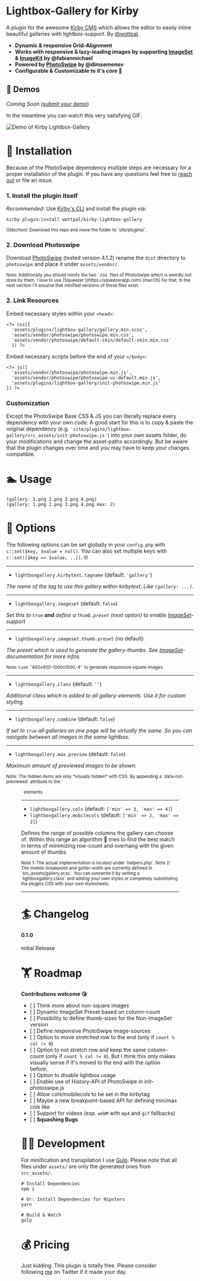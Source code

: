 # Lightbox-Gallery for Kirby
A plugin for the awesome [Kirby CMS](http://getkirby.com) which allows the editor to easily inline beautiful galleries with lightbox-support. By [@wottpal](https://twitter.com/wottpal).

* **Dynamic & responsive Grid-Alignment**
* **Works with responsive & lazy-loading images by supporting [ImageSet](https://github.com/fabianmichael/kirby-imageset) & [ImageKit](https://github.com/fabianmichael/kirby-imagekit) by @fabianmichael**
* **Powered by [PhotoSwipe](https://github.com/dimsemenov/PhotoSwipe/releases) by @dimsemenov**
* **Configurable & Customizable to it's core 🤘**


## 🤹‍ Demos

*Coming Soon* ([submit your demo](https://twitter.com/wottpal))

In the meantime you can watch this very satisfying GIF.

![Demo of Kirby Lightbox-Gallery](demo.gif)


# 🤸 Installation
Because of the PhotoSwipe dependency multiple steps are necessary for a proper installation of the plugin. If you have any questions feel free to [reach out](https://twitter.com/wottpal) or file an issue.

### 1. Install the plugin itself
*Recommended*: Use [Kirby's CLI](https://github.com/getkirby/cli) and install the plugin via:

`kirby plugin:install wottpal/kirby-lightbox-gallery`


<small>
Oldschool: Download this repo and move the folder to `site/plugins/`.
</small>

### 2. Download Photoswipe
Download [PhotoSwipe](https://github.com/dimsemenov/PhotoSwipe/releases) (tested version 4.1.2) rename the `dist` directory to `photoswipe` and place it under `assets/vendor/`.

<small>
Note: Additionally you should minify the two `.css` files of PhotoSwipe which is weirdly not done by them. I love to use [Squeezer ](https://squeezerapp.com) (macOS) for that. In the next section I'll assume that minified versions of these files exist.
</small>

### 2. Link Resources

Embed necessary styles within your `<head>`:

```
<?= css([
  'assets/plugins/lightbox-gallery/gallery.min.scss',
  'assets/vendor/photoswipe/photoswipe.min.css',
  'assets/vendor/photoswipe/default-skin/default-skin.min.css'
  ]) ?>
```

Embed necessary scripts before the end of your `</body>`:

```
<?= js([
  'assets/vendor/photoswipe/photoswipe.min.js',
  'assets/vendor/photoswipe/photoswipe-ui-default.min.js',
  'assets/plugins/lightbox-gallery/init-photoswipe.min.js'
]) ?>
```

### Customization
Except the PhotoSwipe Base CSS & JS you can literally replace every dependency with your own code. A good start for this is to copy & paste the original dependency (e.g. `'site/plugins/lightbox-gallery/src_assets/init-photoswipe.js'`) into your own assets folder, do your modifications and change the asset-paths accordingly. But be aware that the plugin changes over time and you may have to keep your changes compatible.


# 🏊 Usage

```
(gallery: 1.png 2.png 3.png 4.png)
(gallery: 1.png 2.png 3.png 4.png max: 2)
```


# 🤺 Options
The following options can be set globally in your `config.php` with `c::set($key, $value = null)`. You can also set multiple keys with `c::set([$key => $value, ..])`. 🤓

*****

* `lightboxgallery.kirbytext.tagname` (default: `'gallery'`)

*The name of the tag to use this gallery within kirbytext. Like `(gallery: ...)`.*

*****

* `lightboxgallery.imageset` (default: `false`)

*Set this to `true` **and** define a `thumb.preset` (next option) to enable [ImageSet](https://github.com/fabianmichael/kirby-imageset)-support*


*****

* `lightboxgallery.imageset.thumb.preset` (no default)

*The preset which is used to generate the gallery-thumbs. See [ImageSet](https://github.com/fabianmichael/kirby-imageset)-documentation for more infos.*

<small>
Note: I use `'400x400-1000x1000, 4'` to generate responsive square images.
</small>

*****

* `lightboxgallery.class` (default: `''`)

*Additional class which is added to all gallery-elements. Use it for custom styling.*

*****

* `lightboxgallery.combine` (default: `false`)

*If set to `true` all galleries on one page will be virtually the same. So you can navigate between all images in the same lightbox.*

*****

* `lightboxgallery.max.preview` (default: `false`)

*Maximum amount of previewed images to be shown.*

<small>
Note: The hidden items are only *visually hidden* with CSS. By appending a `data-not-previewed` attribute to the `<figure>` elements.
</small>

*****

* `lightboxgallery.cols` (default: `['min' => 3, 'max' => 4]`)
* `lightboxgallery.mobilecols` (default: `['min' => 2, 'max' => 2]`)

Defines the range of possible columns the gallery can choose of. Within this range an algorithm 🔮 tries to find the best match in terms of minimizing row-count and overhang with the given amount of thumbs.


<small>
Note 1: The actual implementation is located under `helpers.php`.
</small>

<small>
Note 2: The mobile-breakpoint and gutter-width are currently defined in `src_assets/gallery.scss`. You can overwrite it by setting a `lightboxgallery.class` and adding your own styles or completely substituting the plugins CSS with your own stylesheets.
</small>


*****


# 🏄 Changelog

#### 0.1.0
Initial Release


# 🏋️ Roadmap
**Contributions welcome 😘**

- [ ] Think more about non-square images
- [ ] Dynamic ImageSet Preset based on column-count
- [ ] Possibility to define thumb-sizes for the Non-ImageSet version
- [ ] Define responsive PhotoSwipe image-sources
- [ ] Option to move stretched row to the end (only if `count % col != 0`)
- [ ] Option to not stretch row and keep the same column-count (only if `count % col != 0`). But I think this only makes visually sense if it's moved to the end with the option before.
- [ ] Option to disable lightbox usage
- [ ] Enable use of History-API of PhotoSwipe in init-photoswipe.js
- [ ] Allow cols/mobilecols to be set in the kirbytag
- [ ] Maybe a new breakpoint-based API for defining min/max cols like
- [ ] Support for videos (esp. `webM` with `mp4` and `gif` fallbacks)
- [ ] **Squashing Bugs**


# 👨‍💻 Development
For minification and transpilation I use [Gulp](http://gulpjs.com). Please note that all files under `assets/` are only the generated ones from `src_assets/`.

```
# Install Dependencies
npm i

# Or: Install Dependencies for Hipsters
yarn

# Build & Watch
gulp
```

# 💰‍ Pricing
Just kidding. This plugin is totally free. Please consider following [me](https://twitter.com/wottpal) on Twitter if it made your day.
